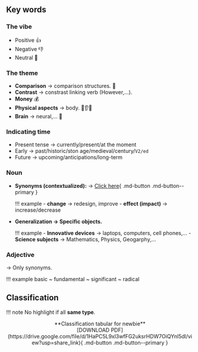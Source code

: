 ## Key words
### The vibe
- Positive 👍
- Negative 👎
- Neutral 👐
### The theme
- **Comparison** $\rightarrow$ comparison structures. 💁
- **Contrast** $\rightarrow$ constrast linking verb (However,...).
- **Money** 💰
- **Physical aspects** $\rightarrow$ body. 👄👂👀
- **Brain** $\rightarrow$ neural,... 🧠
### Indicating time
- Present tense $\rightarrow$ currently/present/at the moment
- Early $\rightarrow$ past/historic/ston age/medieval/century/``V2/ed``
- Future $\rightarrow$ upcoming/anticipations/long-term
### Noun
- **Synonyms (contextualized):** $\rightarrow$ [Click here](../synonyms/index.md){ .md-button .md-button--primary }
    
    !!! example
        - **change** $\rightarrow$ redesign, improve
        - **effect (impact)** $\rightarrow$ increase/decrease

- **Generalization $\rightarrow$ Specific objects.**
    
    !!! example
        - **Innovative devices** $\rightarrow$ laptops, computers, cell phones,...
        - **Science subjects** $\rightarrow$ Mathematics, Physics, Geogarphy,...

### Adjective

$\rightarrow$ Only synonyms.

!!! example
    basic ~ fundamental ~ significant ~ radical

## Classification
!!! note
    No highlight if all **same type**.

<center>**Classification tabular for newbie**<center/>

<center> [DOWNLOAD PDF](https://drive.google.com/file/d/1HaPC5L9xl3wfFG2uksrHDW7OiQYnl5dl/view?usp=share_link){ .md-button .md-button--primary } <center/>